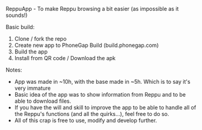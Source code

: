 ReppuApp - To make Reppu browsing a bit easier (as impossible as it sounds!)

Basic build:

1. Clone / fork the repo
2. Create new app to PhoneGap Build (build.phonegap.com)
3. Build the app
4. Install from QR code / Download the apk

Notes:

- App was made in ~10h, with the base made in ~5h. Which is to say it's very immature
- Basic idea of the app was to show information from Reppu and to be able to download files.
- If you have the will and skill to improve the app to be able to handle all of the Reppu's functions (and all the quirks...), feel free to do so.
- All of this crap is free to use, modify and develop further.